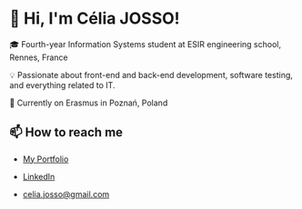 # 👋 Hi, I'm Célia JOSSO!

🎓 Fourth-year Information Systems student at ESIR engineering school, Rennes, France

💡 Passionate about front-end and back-end development, software testing, and everything related to IT.

📌 Currently on Erasmus in Poznań, Poland  

## 📫 How to reach me

- [My Portfolio](https://www.celiajosso.vercel.app)  

- [LinkedIn](https://www.linkedin.com/in/celiajosso/)  

- celia.josso@gmail.com
